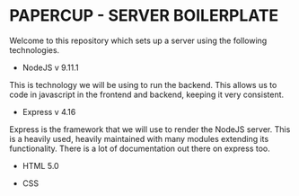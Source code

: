 # PAPERCUP - SERVER BOILERPLATE

Welcome to this repository which sets up a server using the following technologies.

* NodeJS v 9.11.1

This is technology we will be using to run the backend. This allows us to code in javascript in the frontend and backend, keeping it very consistent.

* Express v 4.16

Express is the framework that we will use to render the NodeJS server. This is a heavily used, heavily maintained with many modules extending its functionality. There is a lot of documentation out there on express too. 

* HTML 5.0



* CSS